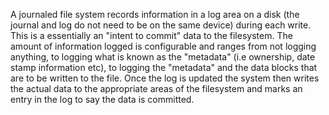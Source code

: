 A journaled file system records information in a log area on a disk (the journal and log do not need to be on the same device) during each write. This is a essentially an "intent to commit" data to the filesystem. The amount of information logged is configurable and ranges from not logging anything, to logging what is known as the "metadata" (i.e ownership, date stamp information etc), to logging the "metadata" and the data blocks that are to be written to the file. Once the log is updated the system then writes the actual data to the appropriate areas of the filesystem and marks an entry in the log to say the data is committed.
